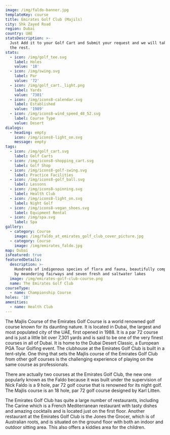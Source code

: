 ```yaml
---
image: /img/faldo-banner.jpg
templateKey: course
title: Emirates Golf Club (Majils)
city: Shk Zayed Road
region: Dubai
country: UAE
statsDescription: >-
  Just Add it to your Golf Cart and Submit your request and we will take care of
  the rest.
stats:
  - icon: /img/golf_tee.svg
    label: Holes
    value: '18'
  - icon: /img/swing.svg
    label: Par
    value: '72'
  - icon: /img/golf_cart._light.png
    label: Yards
    value: '7301'
  - icon: /img/icons8-calendar.svg
    label: Established
    value: '1989'
  - icon: /img/icons8-wind_speed_48_52.svg
    label: Course Type
    value: Desert
dialogs:
  - heading: empty
    icon: /img/icons8-light_on.svg
    message: empty
tags:
  - icon: /img/golf_cart.svg
    label: Golf Carts
  - icon: /img/icons8-shopping_cart.svg
    label: Golf Shop
  - icon: /img/icons8-golf-swing.svg
    label: Practice Facilities
  - icon: /img/icons8-golf_ball.svg
    label: Lessons 
  - icon: /img/icons8-spinning.svg
    label: Health Club
  - icon: /img/icons8-light_on.svg
    label: Night Golf
  - icon: /img/icons8-vegan_shoes.svg
    label: Equipment Rental
  - icon: /img/spa.svg
    label: Spa
gallery:
  - category: Course
    image: /img/faldo_at_emirates_golf_club_cover_picture.jpg
  - category: Course
    image: /img/emirates_faldo.jpg
map: Dubai
isFeatured: true
featuredDetails:
  description: >-
    Hundreds of indigenous species of flora and fauna, beautifully complemented
    by meandering fairways and seven fresh and saltwater lakes
  image: /img/emirates-golf-club-course.png
  name: The Emirates Golf Club
courseType:
  - name: Championship Course
holes: '18'
amenities:
  - name: Health Club
---
```

The Majlis Course of the Emirates Golf Course is a world renowned golf course known for its daunting nature. It is located in Dubai, the largest and most populated city of the UAE, first opened in 1988. It is a par 72 course and is just a little bit over 7,301 yards and is said to be one of the very finest courses in all of Dubai. It is home to the Dubai Desert Classic, a European PGA Tour Golfing event. The clubhouse at the Emirates Golf Club is built in a tent-style. One thing that sets the Majlis course of the Emirates Golf Club from other golf courses is the challenging experience of playing on the same course as professionals.

There are actually two courses at the Emirates Golf Club, the new one popularly known as the Faldo because it was built under the supervision of Nick Faldo is a 9 hole, par 72 golf course that is renowned for its night golf. The Majlis course is an 18 hole, par 72 golf course designed by Karl Litten.

The Emirates Golf Club has quite a large number of restaurants, including The Carine which is a French Mediterranean restaurant with tasty dishes and amazing cocktails and is located just on the first floor. Another restaurant at the Emirates Golf Club is the Jones the Grocer, which is of Australian roots, and is situated on the ground floor with both an indoor and outdoor sitting area. This also offers a kiddies area for the children.